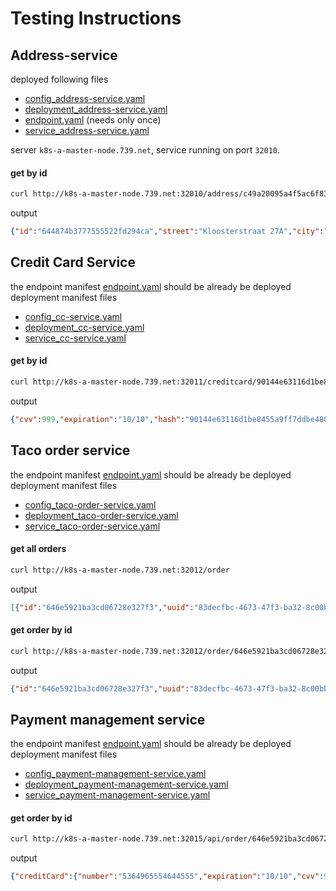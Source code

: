# Testing Instructions

## Address-service

deployed following files

- [config_address-service.yaml](../../config_address-service.yaml)
- [deployment_address-service.yaml](../../deployment_address-service.yaml)
- [endpoint.yaml](../../endpoint.yaml) (needs only once)
- [service_address-service.yaml](../../service_address-service.yaml)

server `k8s-a-master-node.739.net`, service running on port `32010`.
#### get by id
```sh
curl http://k8s-a-master-node.739.net:32010/address/c49a20095a4f5ac6f83a3c0ff33854327b1cf3c2c5b39aa6f934c1fe53c1dd61
```
output
```json
{"id":"644874b3777555522fd294ca","street":"Kloosterstraat 27A","city":"Emblem","state":"Antwerpen","country":"BE","zip":"2520","hash":"c49a20095a4f5ac6f83a3c0ff33854327b1cf3c2c5b39aa6f934c1fe53c1dd61"}
```

## Credit Card Service
the endpoint manifest [endpoint.yaml](../../endpoint.yaml) should be already be deployed</br>
deployment manifest files

- [config_cc-service.yaml](../../config_cc-service.yaml)
- [deployment_cc-service.yaml](../../deployment_cc-service.yaml)
- [service_cc-service.yaml](../../service_cc-service.yaml)

#### get by id
```sh
curl http://k8s-a-master-node.739.net:32011/creditcard/90144e63116d1be8455a9ff7ddbe480c92c791a298026d4c2bafa7d6388b6285
```
output
```json lines
{"cvv":999,"expiration":"10/10","hash":"90144e63116d1be8455a9ff7ddbe480c92c791a298026d4c2bafa7d6388b6285","number":"5364965554644555","owner":"Rouslan Khayaouri"}
```

## Taco order service
the endpoint manifest [endpoint.yaml](../../endpoint.yaml) should be already be deployed</br>
deployment manifest files
- [config_taco-order-service.yaml](../../config_taco-order-service.yaml)
- [deployment_taco-order-service.yaml](../../deployment_taco-order-service.yaml)
- [service_taco-order-service.yaml](../../service_taco-order-service.yaml)

#### get all orders
```sh
curl http://k8s-a-master-node.739.net:32012/order
```
output
```json lines
[{"id":"646e5921ba3cd06728e327f3","uuid":"83decfbc-4673-47f3-ba32-8c00bbbb0698","name":"myOrder","email":"me@home.com","addrRef":"755241ea8bb0d609107a640673292264ca451e550dd39dd5c9bbb86ec8a5895f","ccardRef":"90144e63116d1be8455a9ff7ddbe480c92c791a298026d4c2bafa7d6388b6285"}]
```
#### get order by id
```sh
curl http://k8s-a-master-node.739.net:32012/order/646e5921ba3cd06728e327f3

```
output
```json lines
{"id":"646e5921ba3cd06728e327f3","uuid":"83decfbc-4673-47f3-ba32-8c00bbbb0698","name":"myOrder","email":"me@home.com","addrRef":"755241ea8bb0d609107a640673292264ca451e550dd39dd5c9bbb86ec8a5895f","ccardRef":"90144e63116d1be8455a9ff7ddbe480c92c791a298026d4c2bafa7d6388b6285"}
```

## Payment management service

the endpoint manifest [endpoint.yaml](../../endpoint.yaml) should be already be deployed</br>
deployment manifest files

- [config_payment-management-service.yaml](../../config_payment-management-service.yaml)
- [deployment_payment-management-service.yaml](../../deployment_payment-management-service.yaml)
- [service_payment-management-service.yaml](../../service_payment-management-service.yaml)

#### get order by id
```sh
curl http://k8s-a-master-node.739.net:32015/api/order/646e5921ba3cd06728e327f3
```
output
```json lines
{"creditCard":{"number":"5364965554644555","expiration":"10/10","cvv":999,"owner":"Rouslan Khayaouri","hash":"90144e63116d1be8455a9ff7ddbe480c92c791a298026d4c2bafa7d6388b6285"},"order":{"id":"646e5921ba3cd06728e327f3","uuid":"83decfbc-4673-47f3-ba32-8c00bbbb0698","name":"myOrder","email":"me@home.com","ccardRef":"90144e63116d1be8455a9ff7ddbe480c92c791a298026d4c2bafa7d6388b6285","addrRef":"755241ea8bb0d609107a640673292264ca451e550dd39dd5c9bbb86ec8a5895f"}}
```